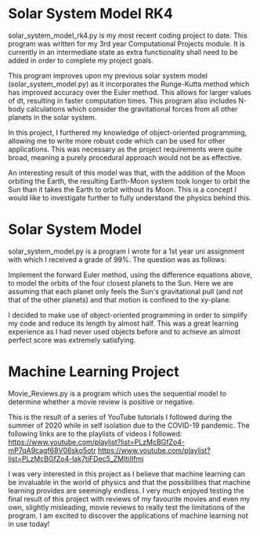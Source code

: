 # Solar System Model RK4
solar_system_model_rk4.py is my most recent coding project to date. This program was written for my 3rd year Computational Projects module. It is currently in an intermediate state as extra functionality shall need to be added in order to complete my project goals. 

This program improves upon my previous solar system model (solar_system_model.py) as it incorporates the Runge-Kutta method which has improved accuracy over the Euler method. This allows for larger values of dt, resulting in faster computation times. This program also includes N-body calculations which consider the gravitational forces from all other planets in the solar system.

In this project, I furthered my knowledge of object-oriented programming, allowing me to write more robust code which can be used for other applications. This was necessary as the project requirements were quite broad, meaning a purely procedural approach would not be as effective.

An interesting result of this model was that, with the addition of the Moon orbiting the Earth, the resulting Earth-Moon system took longer to orbit the Sun than it takes the Earth to orbit without its Moon. This is a concept I would like to investigate further to fully understand the physics behind this.

# Solar System Model
solar_system_model.py is a program I wrote for a 1st year uni assignment with which I received a grade of 99%. The question was as follows:

Implement the forward Euler method, using the difference equations above, to model the orbits of the four closest planets to the Sun.  Here we are assuming that each planet only feels the Sun's gravitational pull (and not that of the other planets) and that motion is confined to the xy-plane.

I decided to make use of object-oriented programming in order to simplify my code and reduce its length by almost half. This was a great learning experience as I had never used objects before and to achieve an almost perfect score was extremely satisfying.

# Machine Learning Project
Movie_Reviews.py is a program which uses the sequential model to determine whether a movie review is positive or negative. 

This is the result of a series of YouTube tutorials I followed during the summer of 2020 while in self isolation due to the COVID-19 pandemic. The following links are to the playlists of videos I followed: https://www.youtube.com/playlist?list=PLzMcBGfZo4-mP7qA9cagf68V06sko5otr  https://www.youtube.com/playlist?list=PLzMcBGfZo4-lak7tiFDec5_ZMItiIIfmj

I was very interested in this project as I believe that machine learning can be invaluable in the world of physics and that the possibilities that machine learning provides are seemingly endless. I very much enjoyed testing the final result of this project with reviews of my favourite movies and even my own, slightly misleading, movie reviews to really test the limitations of the program. I am excited to discover the applications of machine learning not in use today!
